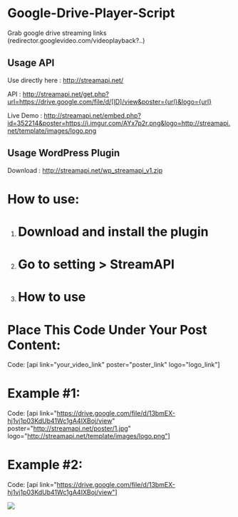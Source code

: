 # Google-Drive-Player-Script
Grab google drive streaming links (redirector.googlevideo.com/videoplayback?..)

## Usage API

Use directly here : <a href="http://streamapi.net/" rel="dofollow">http://streamapi.net/

API : http://streamapi.net/get.php?url=https://drive.google.com/file/d/[ID]/view&poster={url}&logo={url}

Live Demo : http://streamapi.net/embed.php?id=352214&poster=https://i.imgur.com/AYx7p2r.png&logo=http://streamapi.net/template/images/logo.png

## Usage WordPress Plugin

Download : http://streamapi.net/wp_streamapi_v1.zip

# How to use:
 
 1. # Download and install the plugin
 2. # Go to setting > StreamAPI
 3. # How to use
 
# Place This Code Under Your Post Content:
 
Code:
[api link="your_video_link" poster="poster_link" logo="logo_link"]

# Example #1:
 
Code:
[api link="https://drive.google.com/file/d/13bmEX-hj1vj1p03KdUb41Wc1gA4IXBoj/view" poster="http://streamapi.net/poster/1.jpg" logo="http://streamapi.net/template/images/logo.png"]

# Example #2:
 
Code:
[api link="https://drive.google.com/file/d/13bmEX-hj1vj1p03KdUb41Wc1gA4IXBoj/view"]

![](https://i.imgur.com/SByXAkH.png)
